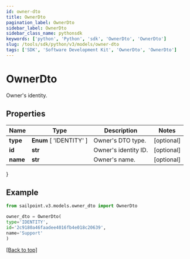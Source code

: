 ```yaml
---
id: owner-dto
title: OwnerDto
pagination_label: OwnerDto
sidebar_label: OwnerDto
sidebar_class_name: pythonsdk
keywords: ['python', 'Python', 'sdk', 'OwnerDto', 'OwnerDto']
slug: /tools/sdk/python/v3/models/owner-dto
tags: ['SDK', 'Software Development Kit', 'OwnerDto', 'OwnerDto']
---
```


# OwnerDto

Owner's identity.

## Properties

| Name     | Type                    | Description          | Notes      |
| -------- | ----------------------- | -------------------- | ---------- |
| **type** | **Enum** [ 'IDENTITY' ] | Owner's DTO type.    | [optional] |
| **id**   | **str**                 | Owner's identity ID. | [optional] |
| **name** | **str**                 | Owner's name.        | [optional] |

}

## Example

```python
from sailpoint.v3.models.owner_dto import OwnerDto

owner_dto = OwnerDto(
type='IDENTITY',
id='2c9180a46faadee4016fb4e018c20639',
name='Support'
)

```

[[Back to top]](#)

